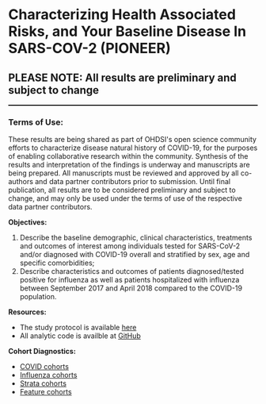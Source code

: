 Characterizing Health Associated Risks, and Your Baseline Disease In SARS-COV-2 (PIONEER)
=============
<h2>PLEASE NOTE: All results are preliminary and subject to change</h2>

<hr class="w-100" style="border-top: black 1px solid;">

<h3>Terms of Use:</h3>
<p>These results are being shared as part of OHDSI's open science community efforts to characterize disease natural history of COVID-19, for the purposes of enabling collaborative research within the community.  Synthesis of the results and interpretation of the findings is underway and manuscripts are being prepared.  All manuscripts must be reviewed and approved by all co-authors and data partner contributors prior to submission.  Until final publication, all results are to be considered preliminary and subject to change, and may only be used under the terms of use of the respective data partner contributors.</p>

**Objectives:**<br>
1) Describe the baseline demographic, clinical characteristics, treatments and outcomes of interest among individuals tested for SARS-CoV-2 and/or diagnosed with COVID-19 overall and stratified by sex, age and specific comorbidities;<br>
2) Describe characteristics and outcomes of patients diagnosed/tested positive for influenza as well as patients hospitalized with influenza between September 2017 and April 2018 compared to the COVID-19 population.<br>

**Resources:**<br>
- The study protocol is available <a href="https://github.com/ohdsi-studies/Covid19CharacterizationCharybdis/blob/master/documents/Protocol_COVID-19%20Charybdis%20Characterisation_V5.docx" target="_blank">here</a>
- All analytic code is availble at <a href="https://github.com/ohdsi-studies/Covid19CharacterizationCharybdis" target="_blank">GitHub</a>

**Cohort Diagnostics:**<br>
- <a href="https://data.ohdsi.org/Covid19CharacterizationCharybdisDiagCovid/">COVID cohorts</a>
- <a href="https://data.ohdsi.org/Covid19CharacterizationCharybdisDiagInfluenza/">Influenza cohorts</a>
- <a href="https://data.ohdsi.org/Covid19CharacterizationCharybdisDiagStrata/">Strata cohorts</a>
- <a href="https://data.ohdsi.org/Covid19CharacterizationCharybdisDiagFeature/">Feature cohorts</a>
